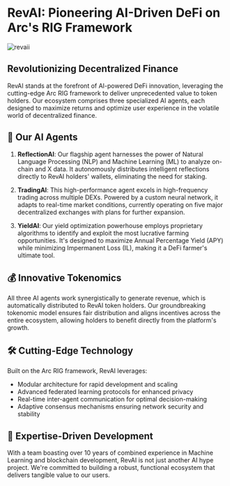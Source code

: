 # RevAI: Pioneering AI-Driven DeFi on Arc's RIG Framework

![revaii](https://github.com/user-attachments/assets/159eda14-4d63-4df8-af83-b05abefc808e)

##  Revolutionizing Decentralized Finance

RevAI stands at the forefront of AI-powered DeFi innovation, leveraging the cutting-edge Arc RIG framework to deliver unprecedented value to token holders. Our ecosystem comprises three specialized AI agents, each designed to maximize returns and optimize user experience in the volatile world of decentralized finance.

## 🤖 Our AI Agents

1. **ReflectionAI**: Our flagship agent harnesses the power of Natural Language Processing (NLP) and Machine Learning (ML) to analyze on-chain and X data. It autonomously distributes intelligent reflections directly to RevAI holders' wallets, eliminating the need for staking.

2. **TradingAI**: This high-performance agent excels in high-frequency trading across multiple DEXs. Powered by a custom neural network, it adapts to real-time market conditions, currently operating on five major decentralized exchanges with plans for further expansion.

3. **YieldAI**: Our yield optimization powerhouse employs proprietary algorithms to identify and exploit the most lucrative farming opportunities. It's designed to maximize Annual Percentage Yield (APY) while minimizing Impermanent Loss (IL), making it a DeFi farmer's ultimate tool.

## 💰 Innovative Tokenomics

All three AI agents work synergistically to generate revenue, which is automatically distributed to RevAI token holders. Our groundbreaking tokenomic model ensures fair distribution and aligns incentives across the entire ecosystem, allowing holders to benefit directly from the platform's growth.

## 🛠️ Cutting-Edge Technology

Built on the Arc RIG framework, RevAI leverages:
- Modular architecture for rapid development and scaling
- Advanced federated learning protocols for enhanced privacy
- Real-time inter-agent communication for optimal decision-making
- Adaptive consensus mechanisms ensuring network security and stability

## 👥 Expertise-Driven Development

With a team boasting over 10 years of combined experience in Machine Learning and blockchain development, RevAI is not just another AI hype project. We're committed to building a robust, functional ecosystem that delivers tangible value to our users.
